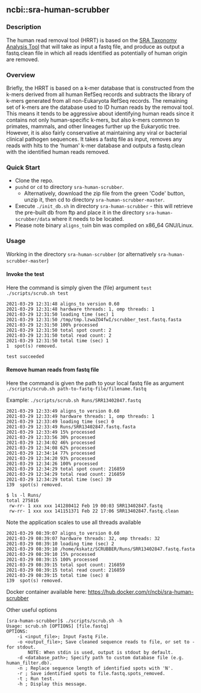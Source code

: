 ## ncbi::sra-human-scrubber 
### Description
The human read removal tool (HRRT) is based on the [SRA Taxonomy Analysis Tool](https://doi.org/10.1186/s13059-021-02490-0) that will take as input a fastq file, and produce as output a fastq.clean file in which all reads identified as potentially of human origin are removed.
### Overview
Briefly, the HRRT is based on a k-mer database that is constructed from the k-mers derived from all human RefSeq records and subtracts the library of k-mers generated from all non-Eukaryota RefSeq records. The remaining set of k-mers are the database used to ID human reads by the removal tool. This means it tends to be aggressive about identifying human reads since it contains not only human-specific k-mers, but also k-mers common to primates, mammals, and other lineages further up the Eukaryotic tree. However, it is also fairly conservative at maintaining any viral or bacterial clinical pathogen sequences. It takes a fastq file as input, removes any reads with hits to the 'human' k-mer database and outputs a fastq.clean with the identified human reads removed.
### Quick Start
* Clone the repo.
* `pushd` or `cd` to directory `sra-human-scrubber`.
	* Alternatively, download the zip file from the green 'Code' button, unzip it, then cd to directory `sra-human-scrubber-master`.
* Execute `./init_db.sh` in directory `sra-human-scrubber` - this will retrieve the pre-built db from ftp and place it in the directory `sra-human-scrubber/data` where it needs to be located.
* Please note binary `aligns_to`in bin was compiled on x86_64 GNU/Linux. 



### Usage
Working in the directory `sra-human-scrubber` (or alternatively `sra-human-scrubber-master`)
#### Invoke the test 
Here the command is simply given the (file) argument `test`
`./scripts/scrub.sh test`

```
2021-03-29 12:31:48	aligns_to version 0.60
2021-03-29 12:31:48	hardware threads: 1, omp threads: 1
2021-03-29 12:31:50	loading time (sec) 1
2021-03-29 12:31:50	/tmp/tmp.lzwaZO4fwI/scrubber_test.fastq.fasta
2021-03-29 12:31:50	100% processed
2021-03-29 12:31:50	total spot count: 2
2021-03-29 12:31:50	total read count: 2
2021-03-29 12:31:50	total time (sec) 1
1  spot(s) removed.

test succeeded
```

#### Remove human reads from fastq file

Here the command is given the path to your local fastq file as argument
`./scripts/scrub.sh path-to-fastq-file/filename.fastq`

Example:
`./scripts/scrub.sh Runs/SRR13402847.fastq`

```
2021-03-29 12:33:49	aligns_to version 0.60
2021-03-29 12:33:49	hardware threads: 1, omp threads: 1
2021-03-29 12:33:49	loading time (sec) 0
2021-03-29 12:33:49	Runs/SRR13402847.fastq.fasta
2021-03-29 12:33:49	15% processed
2021-03-29 12:33:56	30% processed
2021-03-29 12:34:02	46% processed
2021-03-29 12:34:08	62% processed
2021-03-29 12:34:14	77% processed
2021-03-29 12:34:20	93% processed
2021-03-29 12:34:26	100% processed
2021-03-29 12:34:29	total spot count: 216859
2021-03-29 12:34:29	total read count: 216859
2021-03-29 12:34:29	total time (sec) 39
139  spot(s) removed.

```

```
$ ls -l Runs/
total 275816
 rw-rr- 1 xxx xxx 141280412 Feb 19 00:03 SRR13402847.fastq
 rw-rr- 1 xxx xxx 141151371 Feb 22 17:06 SRR13402847.fastq.clean
```
Note the application scales to use all threads available

```
2021-03-29 08:39:07	aligns_to version 0.60
2021-03-29 08:39:07	hardware threads: 32, omp threads: 32
2021-03-29 08:39:10	loading time (sec) 2
2021-03-29 08:39:10	/home/kskatz/SCRUBBER/Runs/SRR13402847.fastq.fasta
2021-03-29 08:39:10	15% processed
2021-03-29 08:39:15	100% processed
2021-03-29 08:39:15	total spot count: 216859
2021-03-29 08:39:15	total read count: 216859
2021-03-29 08:39:15	total time (sec) 8
139  spot(s) removed.
```
Docker container available here: https://hub.docker.com/r/ncbi/sra-human-scrubber

Other useful options
```
[sra-human-scrubber]$ ./scripts/scrub.sh -h
Usage: scrub.sh [OPTIONS] [file.fastq] 
OPTIONS:
	-i <input_file>; Input Fastq File.
	-o <output_file>; Save cleaned sequence reads to file, or set to - for stdout.
		NOTE: When stdin is used, output is stdout by default.
	-d <database_path>; Specify path to custom database file (e.g. human_filter.db).
	-n ; Replace sequence length of identified spots with 'N'.
	-r ; Save identified spots to file.fastq.spots_removed.
	-t ; Run test.
	-h ; Display this message.
```
